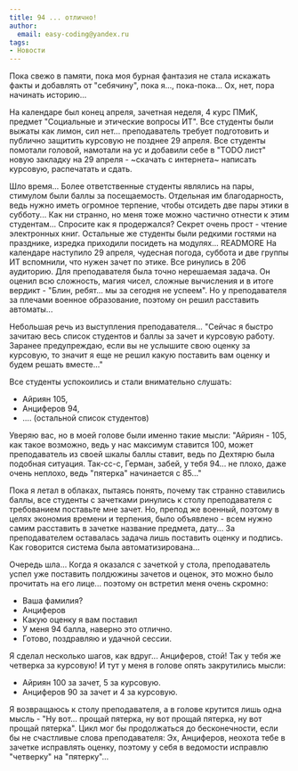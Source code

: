 ```yaml
---
title: 94 ... отлично!
author:
  email: easy-coding@yandex.ru
tags:
- Новости
---
```


Пока свежо в памяти, пока моя бурная фантазия не стала искажать факты и добавлять от "себячину", пока я..., пока-пока... Ох, нет, пора начинать историю...

На календаре был конец апреля, зачетная неделя, 4 курс ПМиК, предмет "Социальные и этические вопросы ИТ". Все студенты были выжаты как лимон, сил нет... преподаватель требует подготовить и публично защитить курсовую не позднее 29 апреля. Все студенты помотали головой, намотали на ус и добавили себе в "TODO лист" новую закладку на 29 апреля - ~скачать с интернета~ написать курсовую, распечатать и сдать.

Шло время... Более ответственные студенты являлись на пары, стимулом были баллы за посещаемость. Отдельная им благодарность, ведь нужно иметь огромное терпение, чтобы отсидеть две пары этики в субботу... Как ни странно, но меня тоже можно частично отнести к этим студентам... Спросите как я продержался? Секрет очень прост - чтение электронных книг. Остальные же студенты были редкими гостями на празднике, изредка приходили посидеть на модулях...
READMORE
На календаре наступило 29 апреля, чудесная погода, суббота и две группы ИТ вспомнили, что нужен зачет по этике. Все ринулись в 206 аудиторию. Для преподавателя была точно нерешаемая задача. Он оценил всю сложность, магия чисел, сложные вычисления и в итоге вердикт - "Блин, ребят... мы за сегодня не успеем". Но у преподавателя за плечами военное образование, поэтому он решил расставить автоматы...

Небольшая речь из выступления преподавателя...
"Сейчас я быстро зачитаю весь список студентов и баллы за зачет и курсовую работу. Заранее предупреждаю, если вы не услышите свою оценку за курсовую, то значит я еще не решил какую поставить вам оценку и будем решать вместе..."

Все студенты успокоились и стали внимательно слушать:

- Айриян 105,
- Анциферов 94,
- .... (остальной список студентов)

Уверяю вас, но в моей голове были именно такие мысли: "Айриян - 105, как такое возможно, ведь у нас максимум ставится 100, может преподаватель из своей шкалы баллы ставит, ведь по Дехтярю была подобная ситуация. Так-сс-с, Герман, забей, у тебя 94... не плохо, даже очень неплохо, ведь "пятерка" начинается с 85..."

Пока я летал в облаках, пытаясь понять, почему так странно ставились баллы, все студенты с зачетками ринулись к столу преподавателя с требованием поставьте мне зачет. Но, препод же военный, поэтому в целях экономия времени и терпения, было объявлено - всем нужно самим расставить в зачетке название предмета, дату... За преподавателем оставалась задача лишь поставить оценку и подпись. Как говорится система была автоматизирована...

Очередь шла... Когда я оказался с зачеткой у стола, преподаватель успел уже поставить полдюжины зачетов и оценок, это можно было прочитать на его лице... поэтому он встретил меня очень скромно:

- Ваша фамилия?
- Анциферов
- Какую оценку я вам поставил
- У меня 94 балла, наверно это отлично.
- Готово, поздравляю и удачной сессии.

Я сделал несколько шагов, как вдруг... Анциферов, стой! Так у тебя же четверка за курсовую! И тут у меня в голове опять закрутились мысли:

- Айриян 100 за зачет, 5 за курсовую.
- Анциферов 90 за зачет и 4 за курсовую.

Я возвращаюсь к столу преподавателя, а в голове крутится лишь одна мысль - "Ну вот... прощай пятерка, ну вот прощай пятерка, ну вот прощай пятерка". Цикл мог бы продолжаться до бесконечности, если бы не счастливые слова преподавателя:
Эх, Анциферов, неохота тебе в зачетке исправлять оценку, поэтому у себя в ведомости исправлю "четверку" на "пятерку"...

